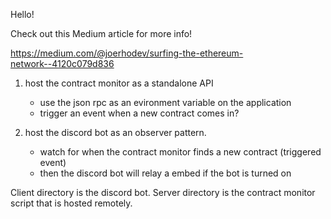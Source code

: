 Hello!

Check out this Medium article for more info!

https://medium.com/@joerhodev/surfing-the-ethereum-network-️-4120c079d836

1. host the contract monitor as a standalone API
   - use the json rpc as an evironment variable on the application
   - trigger an event when a new contract comes in?

2. host the discord bot as an observer pattern.
   - watch for when the contract monitor finds a new contract (triggered event)
   - then the discord bot will relay a embed if the bot is turned on


Client directory is the discord bot.
Server directory is the contract monitor script that is hosted remotely.


